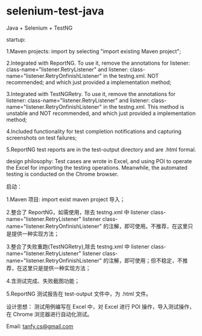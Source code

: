 # selenium-test-java
Java + Selenium + TestNG

startup:

1.Maven projects: import by selecting "import existing Maven project";

2.Integrated with ReportNG. To use it, remove the annotations for listener: class-name="listener.RetryListener" and listener: class-name="listener.RetryOnfinishListener" in the testng.xml. NOT recommended; and which just provided a implementation method;

3.Integrated with TestNGRetry. To use it, remove the annotations for listener: class-name="listener.RetryListener" and listener: class-name="listener.RetryOnfinishListener" in the testng.xml. This method is unstable and NOT recommended, and which just provided a implementation method;

4.Included functionality for test completion notifications and capturing screenshots on test failures;

5.ReportNG test reports are in the test-output directory and are .html formal.

design philosophy:
Test cases are wrote in Excel, and using POI to operate the Excel for importing the testing operations. Meanwhile, the automated testing is conducted on the Chrome browser.




启动：

1.Maven 项目: import exist maven project 导入；

2.整合了 ReportNG，如需使用，除去 testng.xml 中 listener class-name="listener.RetryListener"
		listener class-name="listener.RetryOnfinishListener" 
			的注解，即可使用。不推荐，在这里只是提供一种实现方法；

3.整合了失败重跑(TestNGRetry),除去 testng.xml 中 listener class-name="listener.RetryListener" 
listener class-name="listener.RetryOnfinishListener" 的注解，即可使用；但不稳定，不推荐，在这里只是提供一种实现方法；

4.含测试完成、失败截图功能；

5.ReportNG 测试报告在 test-output 文件中，为 .html 文件。

设计思想：
测试用例编写在 Excel 中，对 Excel 进行 POI 操作，导入测试操作，在 Chrome 浏览器进行自动化测试。

Email: tanfy.cs@gmail.com
